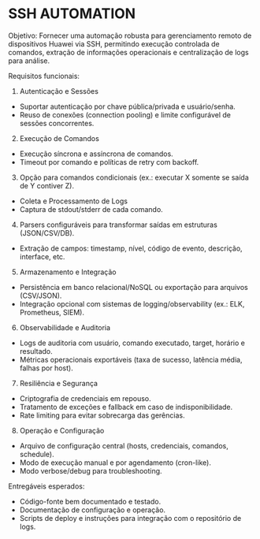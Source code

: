 # SSH AUTOMATION

Objetivo: Fornecer uma automação robusta para gerenciamento remoto de dispositivos Huawei via SSH, permitindo execução controlada de comandos, extração de informações operacionais e centralização de logs para análise.

Requisitos funcionais:

1. Autenticação e Sessões
- Suportar autenticação por chave pública/privada e usuário/senha.
- Reuso de conexões (connection pooling) e limite configurável de sessões concorrentes.

2. Execução de Comandos
- Execução síncrona e assíncrona de comandos.
- Timeout por comando e políticas de retry com backoff.

3. Opção para comandos condicionais (ex.: executar X somente se saída de Y contiver Z).
- Coleta e Processamento de Logs
- Captura de stdout/stderr de cada comando.

4. Parsers configuráveis para transformar saídas em estruturas (JSON/CSV/DB).
- Extração de campos: timestamp, nível, código de evento, descrição, interface, etc.

5. Armazenamento e Integração
- Persistência em banco relacional/NoSQL ou exportação para arquivos (CSV/JSON).
- Integração opcional com sistemas de logging/observability (ex.: ELK, Prometheus, SIEM).

6. Observabilidade e Auditoria
- Logs de auditoria com usuário, comando executado, target, horário e resultado.
- Métricas operacionais exportáveis (taxa de sucesso, latência média, falhas por host).

7. Resiliência e Segurança
- Criptografia de credenciais em repouso.
- Tratamento de exceções e fallback em caso de indisponibilidade.
- Rate limiting para evitar sobrecarga das gerências.

8. Operação e Configuração
- Arquivo de configuração central (hosts, credenciais, comandos, schedule).
- Modo de execução manual e por agendamento (cron-like).
- Modo verbose/debug para troubleshooting.

Entregáveis esperados:
- Código-fonte bem documentado e testado.
- Documentação de configuração e operação.
- Scripts de deploy e instruções para integração com o repositório de logs.
